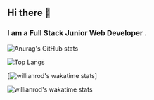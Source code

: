 ## Hi there 👋
### I am a Full Stack Junior Web Developer . 

![Anurag's GitHub stats](https://github-readme-stats.vercel.app/api?username=AndyLinxies&show_icons=true&theme=bear)

![Top Langs](https://github-readme-stats.vercel.app/api/top-langs/?username=AndyLinxies&theme=bear&layout=compact)

[![willianrod's wakatime stats](https://github-readme-stats.vercel.app/api/wakatime?username=AndyLinxies)]

![willianrod's wakatime stats](https://wakatime.com/badge/user/9240ca89-14a5-463a-a3bc-1211aaf63e00.svg)

<!--
AndyLinxies/AndyLinxies is a ✨ special ✨ repository because its README.md (this file) appears on your GitHub profile.
-->
